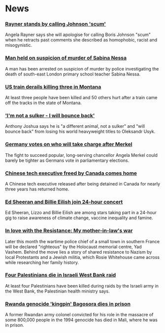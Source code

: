 # News
### [Rayner stands by calling Johnson 'scum'](https://www.bbc.com/news/uk-politics-58697307)
Angela Rayner says she will apologise for calling Boris Johnson "scum" when he retracts past comments she described as homophobic, racist and misogynistic.
### [Man held on suspicion of murder of Sabina Nessa](https://www.bbc.com/news/uk-england-london-58696977)
A man has been arrested on suspicion of murder by police investigating the death of south-east London primary school teacher Sabina Nessa.
### [US train derails killing three in Montana](https://www.bbc.com/news/world-us-canada-58696143)
At least three people have been killed and 50 others hurt after a train came off the tracks in the state of Montana. 
### ['I'm not a sulker - I will bounce back'](https://www.bbc.com/sport/boxing/58678543)
Anthony Joshua says he is "a different animal, not a sulker" and "will bounce back" from losing his world heavyweight titles to Oleksandr Usyk.
### [Germany votes on who will take charge after Merkel](https://www.bbc.com/news/world-europe-58690645)
The fight to succeed popular, long-serving chancellor Angela Merkel could barely be tighter as Germans vote in parliamentary elections.
### [Chinese tech executive freed by Canada comes home](https://www.bbc.com/news/world-us-canada-58690974)
A Chinese tech executive released after being detained in Canada for nearly three years has returned home.
### [Ed Sheeran and Billie Eilish join 24-hour concert](https://www.bbc.com/news/world-58694304)
Ed Sheeran, Lizzo and Billie Eilish are among stars taking part in a 24-hour gig to raise awareness of climate change, vaccine inequality and famine.
### [In love with the Resistance: My mother-in-law's war](https://www.bbc.com/news/stories-58677274)
Later this month the wartime police chief of a small town in southern France will be declared "righteous" by the Holocaust memorial centre, Yad Vashem. Behind the move lies a story of shared resistance to Nazism by local Protestants and a Jewish militia, which Rosie Whitehouse came across while researching her family history.
### [Four Palestinians die in Israeli West Bank raid](https://www.bbc.com/news/world-middle-east-58696601)
At least four Palestinians have been killed during raids by the Israeli army in the West Bank, the Palestinian health ministry says. 
### [Rwanda genocide 'kingpin' Bagosora dies in prison](https://www.bbc.com/news/world-africa-58695094)
A former Rwandan army colonel convicted for his role in the massacre of some 800,000 people in the 1994 genocide has died in Mali, where he was in prison.
